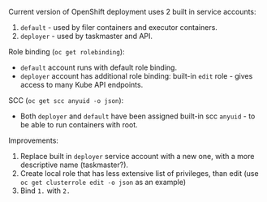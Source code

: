 Current version of OpenShift deployment uses 2 built in service accounts:

1.  `default` - used by filer containers and executor containers.
2.  `deployer` - used by taskmaster and API.

Role binding (`oc get rolebinding`):

*   `default` account runs with default role binding.
*   `deployer` account has additional role binding: built-in `edit` role - gives access to many Kube API endpoints.

SCC (`oc get scc anyuid -o json`):

*   Both `deployer` and `default` have been assigned built-in scc `anyuid` - to be able to run containers with root.

Improvements:

1.  Replace built in `deployer` service account with a new one, with a more descriptive name (taskmaster?).
2.  Create local role that has less extensive list of privileges, than edit (use `oc get clusterrole edit -o json` as an example)
3.  Bind `1.` with `2.`
